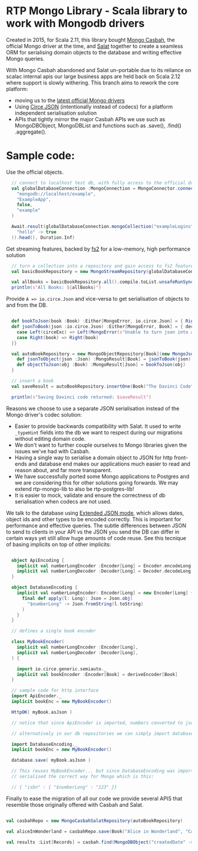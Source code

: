 
RTP Mongo Library - Scala library to work with Mongodb drivers
==============================================================

Created in 2015, for Scala 2.11, this library bought [Mongo Casbah](https://mongodb.github.io/casbah/), the official Mongo driver at the time, and [Salat](https://github.com/salat/salat) together to create a seamless ORM for serialising domain objects to the database and writing effective Mongo queries.

With Mongo Casbah abandoned and Salat un-portable due to its reliance on scalac internal apis our large business apps are held back on Scala 2.12 where support is slowly withering. This branch aims to rework the core platform:

* moving us to the [latest official Mongo drivers](https://www.mongodb.com/docs/languages/scala/scala-driver/current/)
* Using [Circe JSON](https://circe.github.io/circe/) (intentionally instead of codecs) for a platform independent serialisation solution
* APIs that tightly mirror the major Casbah APIs we use such as MongoDBObject, MongoDBList and functions such as .save(), .find() .aggregate().

# Sample code:

Use the official objects.

```scala
  // connect to localhost test db, with fully access to the official drivers and all its options
  val globalDatabaseConnection :MongoConnection = MongoConnector.connect(
    "mongodb://localhost/example",
    "ExampleApp",
    false,
    "example"
  )

  Await.result(globalDatabaseConnection.mongoCollection("exampleLogins").insertOne(Document(
    "hello" -> true
  )).head(), Duration.Inf)
```

Get streaming features, backed by [fs2](https://fs2.io/#/getstarted/install) for a low-memory, high performance solution

```scala
  // turn a collection into a repository and gain access to fs2 features.
  val basicBookRepository = new MongoStreamRepository(globalDatabaseConnection, "books", List("_id"))

  val allBooks = basicBookRepository.all().compile.toList.unsafeRunSync()
  println(s"All Books: ${allBooks}")
```

Provide `A => io.circe.Json` and vice-versa to get serialisation of objects to and from the DB.

```scala

  def bookToJson(book :Book) :Either[MongoError, io.circe.Json] = { Right(book.asJson) }
  def jsonToBook(json :io.circe.Json) :Either[MongoError, Book] = { decode[Book](json.spaces4) match {
    case Left(circeExc) => Left(MongoError(s"Unable to turn json into a book: ${circeExc.getMessage} (from JSON: ${json.spaces4})"))
    case Right(book) => Right(book)
  }}

  val autoBookRepository = new MongoObjectRepository[Book](new MongoJsonRepository(basicBookRepository)) {
    def jsonToObject(json :Json) :MongoResult[Book] = jsonToBook(json)
    def objectToJson(obj :Book) :MongoResult[Json] = bookToJson(obj)
  }

  // insert a book
  val saveResult = autoBookRepository.insertOne(Book("The Davinci Code", "Mike row", "743927492")).unsafeRunSync()

  println(s"Saving Davinci code returned: $saveResult")
```

Reasons we choose to use a separate JSON serialisation instead of the Mongo driver's codec solution:

* Easier to provide backwards compatibility with Salat. It used to write `_typeHint` fields into the db we want to respect during our migrations without editing domain code.
* We don't want to further couple ourselves to Mongo libraries given the issues we've had with Casbah.
* Having a single way to serialise a domain object to JSON for http front-ends and database end makes our applications much easier to read and reason about, and far more transparent.
* We have successfully ported some Mongo applications to Postgres and we are considering this for other solutions going forwards. We may extend rtp-mongo-lib to also be rtp-postgres-lib!
* It is easier to mock, validate and ensure the correctness of db serialisation when codecs are not used.

We talk to the database using [Extended JSON mode](https://www.mongodb.com/docs/manual/reference/mongodb-extended-json/), which allows dates, object ids and other types to be encoded correctly. This is important for performance and effective queries. The subtle differences between JSON to send to clients in your API vs the JSON you send the DB can differ in certain ways yet still allow huge amounts of code reuse. See this tecnique of basing implicits on top of other implicits:

```scala

  object ApiEncoding {
    implicit val numberLongEncoder :Encoder[Long] = Encoder.encodeLong
    implicit val numberLongDecoder :Decoder[Long] = Decoder.decodeLong
  }

  object DatabaseEncoding {
    implicit val numberLongEncoder: Encoder[Long] = new Encoder[Long] {
      final def apply(l: Long): Json = Json.obj(
        "$numberLong" -> Json.fromString(l.toString)
      )
    }
  }

  // defines a single book encoder

  class MyBookEncoder(
    implicit val numberLongEncoder :Encoder[Long],
    implicit val numberLongDecoder :Decoder[Long],
  ) {

    import io.circe.generic.semiauto._
    implicit val bookEncoder :Encoder[Book] = deriveEncoder[Book]
  }

  // sample code for http interface
  import ApiEncoder._
  implicit bookEnc = new MyBookEncoder()

  HttpOK( myBook.asJson )

  // notice that since ApiEncoder is imported, numbers converted to json like this: { "isbn" : 123 }

  // alternatively in our db repositories we can simply import database encoder instead

  import DatabaseEncoding._
  implicit bookEnc = new MyBookEncoder()

  database.save( myBook.asJson )

  // This reuses MyBookEncoder... but since DatabaseEncoding was imported, numbers get
  // serialised the correct way for Mongo which is this:

  // { "isbn" : { "$numberLong" : "123" }}

```

Finally to ease the migration of all our code we provide several APIS that resemble those originally offered with Casbah and Salat.

```scala

val casbahRepo = new MongoCasbahSalatRepository(autoBookRepository)

val aliceInWonderland = casbahRepo.save(Book("Alice in Wonderland", "Carol", "678234832"))

val results :List[Records] = casbah.find(MongoDBObject("createdDate" -> ("$gt" -> DateTime.now)))

```
